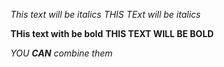 *This text will be italics*
_THIS TExt will be italics_

**THis text with be bold**
__THIS TEXT WILL BE BOLD__

_YOU **CAN** combine them_

